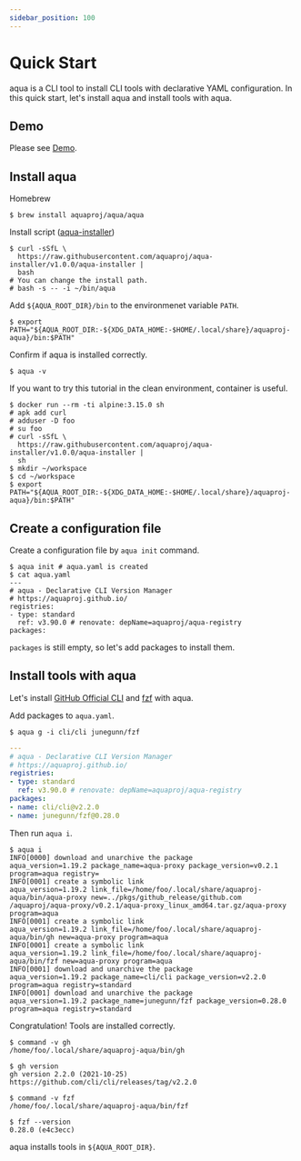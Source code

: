 ```yaml
---
sidebar_position: 100
---
```


# Quick Start

aqua is a CLI tool to install CLI tools with declarative YAML configuration.
In this quick start, let's install aqua and install tools with aqua.

## Demo

Please see [Demo](https://asciinema.org/a/498262?autoplay=1).

## Install aqua

Homebrew

```console
$ brew install aquaproj/aqua/aqua
```

Install script ([aqua-installer](https://github.com/aquaproj/aqua-installer))

```console
$ curl -sSfL \
  https://raw.githubusercontent.com/aquaproj/aqua-installer/v1.0.0/aqua-installer |
  bash
# You can change the install path.
# bash -s -- -i ~/bin/aqua
```

Add `${AQUA_ROOT_DIR}/bin` to the environmenet variable `PATH`.

```console
$ export PATH="${AQUA_ROOT_DIR:-${XDG_DATA_HOME:-$HOME/.local/share}/aquaproj-aqua}/bin:$PATH"
```

Confirm if aqua is installed correctly.

```console
$ aqua -v
```

If you want to try this tutorial in the clean environment, container is useful.

```console
$ docker run --rm -ti alpine:3.15.0 sh
# apk add curl
# adduser -D foo
# su foo
# curl -sSfL \
  https://raw.githubusercontent.com/aquaproj/aqua-installer/v1.0.0/aqua-installer |
  sh
$ mkdir ~/workspace
$ cd ~/workspace
$ export PATH="${AQUA_ROOT_DIR:-${XDG_DATA_HOME:-$HOME/.local/share}/aquaproj-aqua}/bin:$PATH"
```

## Create a configuration file

Create a configuration file by `aqua init` command.

```console
$ aqua init # aqua.yaml is created
$ cat aqua.yaml
---
# aqua - Declarative CLI Version Manager
# https://aquaproj.github.io/
registries:
- type: standard
  ref: v3.90.0 # renovate: depName=aquaproj/aqua-registry
packages:
```

`packages` is still empty, so let's add packages to install them.

## Install tools with aqua

Let's install [GitHub Official CLI](https://cli.github.com/) and [fzf](https://github.com/junegunn/fzf) with aqua.

Add packages to `aqua.yaml`.

```console
$ aqua g -i cli/cli junegunn/fzf
```

```yaml
---
# aqua - Declarative CLI Version Manager
# https://aquaproj.github.io/
registries:
- type: standard
  ref: v3.90.0 # renovate: depName=aquaproj/aqua-registry
packages:
- name: cli/cli@v2.2.0
- name: junegunn/fzf@0.28.0
```

Then run `aqua i`.

```console
$ aqua i 
INFO[0000] download and unarchive the package            aqua_version=1.19.2 package_name=aqua-proxy package_version=v0.2.1 program=aqua registry=
INFO[0001] create a symbolic link                        aqua_version=1.19.2 link_file=/home/foo/.local/share/aquaproj-aqua/bin/aqua-proxy new=../pkgs/github_release/github.com
/aquaproj/aqua-proxy/v0.2.1/aqua-proxy_linux_amd64.tar.gz/aqua-proxy program=aqua
INFO[0001] create a symbolic link                        aqua_version=1.19.2 link_file=/home/foo/.local/share/aquaproj-aqua/bin/gh new=aqua-proxy program=aqua
INFO[0001] create a symbolic link                        aqua_version=1.19.2 link_file=/home/foo/.local/share/aquaproj-aqua/bin/fzf new=aqua-proxy program=aqua
INFO[0001] download and unarchive the package            aqua_version=1.19.2 package_name=cli/cli package_version=v2.2.0 program=aqua registry=standard
INFO[0001] download and unarchive the package            aqua_version=1.19.2 package_name=junegunn/fzf package_version=0.28.0 program=aqua registry=standard
```

Congratulation! Tools are installed correctly.

```console
$ command -v gh
/home/foo/.local/share/aquaproj-aqua/bin/gh

$ gh version
gh version 2.2.0 (2021-10-25)
https://github.com/cli/cli/releases/tag/v2.2.0

$ command -v fzf
/home/foo/.local/share/aquaproj-aqua/bin/fzf

$ fzf --version
0.28.0 (e4c3ecc)
```

aqua installs tools in `${AQUA_ROOT_DIR}`.
